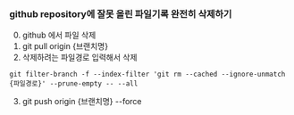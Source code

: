<h3> github repository에 잘못 올린 파일기록 완전히 삭제하기 </h3>

0. github 에서 파일 삭제
1. git pull origin {브랜치명}
2. 삭제하려는 파일경로 입력해서 삭제

``` shell
git filter-branch -f --index-filter 'git rm --cached --ignore-unmatch {파일경로}' --prune-empty -- --all
```
3. git push origin {브랜치명} --force